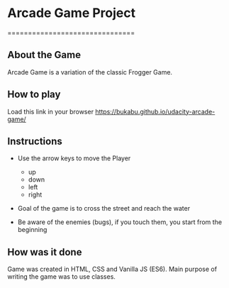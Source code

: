 # Arcade Game Project
===============================
## About the Game

Arcade Game is a variation of the classic Frogger Game. 

## How to play
Load this link in your browser https://bukabu.github.io/udacity-arcade-game/

## Instructions

* Use the arrow keys to move the Player
  - up
  - down
  - left
  - right

* Goal of the game is to cross the street and reach the water

* Be aware of the enemies (bugs), if you touch them, you start from the beginning


## How was it done

Game was created in HTML, CSS and Vanilla JS (ES6). Main purpose of writing the game was to use classes.
